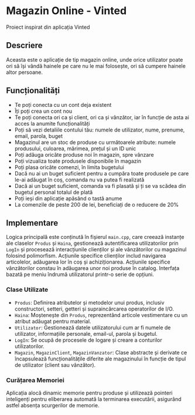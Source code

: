 # Magazin Online - Vinted
Proiect inspirat din aplicația Vinted

## Descriere
Aceasta este o aplicație de tip magazin online, unde orice utilizator poate ori să își vândă hainele pe care nu le mai folosește, ori să cumpere hainele altor persoane.

## Funcționalități
- Te poți conecta cu un cont deja existent
- Îți poți crea un cont nou
- Te poți conecta ori ca și client, ori ca și vânzător, iar în funcție de asta ai acces la anumite funcționalități
- Poți să vezi detaliile contului tău: numele de utilizator, nume, prenume, email, parola, buget
- Magazinul are un stoc de produse cu următoarele atribute: numele produsului, culoarea, mărimea, prețul și un ID unic
- Poți adăuga oricâte produse noi în magazin, spre vânzare
- Poți vizualiza toate produsele disponibile în magazin
- Poți plasa oricâte comenzi, în limita bugetului
- Dacă nu ai un buget suficient pentru a cumpăra toate produsele pe care le-ai adăugat în coș, comanda nu va putea fi realizată
- Dacă ai un buget suficient, comanda va fi plasată și ți se va scădea din bugetul personal totalul de plată
- Poți ieși din aplicație apăsând o tastă anume
- La comenzile de peste 200 de lei, beneficiați de o reducere de 20%

## Implementare

Logica principală este conținută în fișierul `main.cpp`, care creează instanțe ale claselor `Produs` și `Haina`, gestionează autentificarea utilizatorilor prin `LogIn` și procesează interacțiunile clienților și ale vânzătorilor cu magazinul folosind polimorfism. Acțiunile specifice clienților includ navigarea articolelor, adăugarea lor în coș și achiziționarea. Acțiunile specifice vânzătorilor constau în adăugarea unor noi produse în catalog. Interfața bazată pe meniu îndrumă utilizatorul printr-o serie de opțiuni.

### Clase Utilizate
- `Produs`: Definirea atributelor și metodelor unui produs, inclusiv constructori, setteri, getteri și supraincărcarea operatorilor de I/O.
- `Haina`: Moștenește din `Produs`, reprezentând articole vestimentare cu un atribut adăugat pentru material.
- `Utilizator`: Gestionează datele utilizatorului cum ar fi numele de utilizator, informațiile personale, email-ul, parola și bugetul.
- `LogIn`: Se ocupă de procesele de logare și creare a conturilor utilizatorilor.
- `Magazin`, `MagazinClient`, `MagazinVanzator`: Clase abstracte și derivate ce încapsulează funcționalitățile diferite ale magazinului în funcție de tipul de utilizator (client sau vânzător).

### Curățarea Memoriei
Aplicația alocă dinamic memorie pentru produse și utilizează pointeri inteligenți pentru eliberarea automată la terminarea executării, asigurând astfel absența scurgerilor de memorie.

